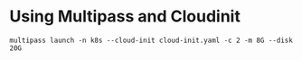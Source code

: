 # Using Multipass and Cloudinit

```
multipass launch -n k8s --cloud-init cloud-init.yaml -c 2 -m 8G --disk 20G
```
